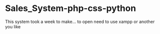 # Sales_System-php-css-python
This system took a week to make...
to open need to use xampp or another you like 
